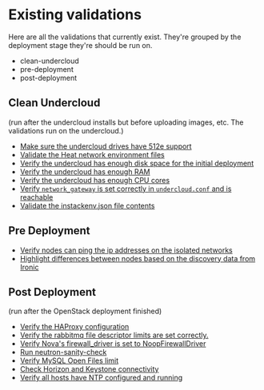 Existing validations
====================

Here are all the validations that currently exist. They're grouped by
the deployment stage they're should be run on.

* clean-undercloud
* pre-deployment
* post-deployment


## Clean Undercloud ##

(run after the undercloud installs but before uploading images, etc.
The validations run on the undercloud.)

* [Make sure the undercloud drives have 512e support](512e.yaml)
* [Validate the Heat network environment files](network_environment.yaml)
* [Verify the undercloud has enough disk space for the initial deployment](undercloud-disk-space.yaml)
* [Verify the undercloud has enough RAM](undercloud-ram.yaml)
* [Verify the undercloud has enough CPU cores](undercloud-cpu.yaml)
* [Verify `network_gateway` is set correctly in `undercloud.conf` and is reachable](check-network-gateway.yaml)
* [Validate the instackenv.json file contents](instackenv.yaml)

## Pre Deployment ##

* [Verify nodes can ping the ip addresses on the isolated networks](compute_node_connectivity.yaml)
* [Highlight differences between nodes based on the discovery data from Ironic](discovery_diff.yaml)


## Post Deployment ##

(run after the OpenStack deployment finished)

* [Verify the HAProxy configuration](haproxy.yaml)
* [Verify the rabbitmq file descriptor limits are set correctly.](rabbitmq-limits.yaml)
* [Verify Nova's firewall_driver is set to NoopFirewallDriver](no-op-firewall-nova-driver.yaml)
* [Run neutron-sanity-check](neutron-sanity-check.yaml)
* [Verify MySQL Open Files limit](mysql-open-files-limit.yaml)
* [Check Horizon and Keystone connectivity](check-openstack-endpoints.yaml)
* [Verify all hosts have NTP configured and running](ntpstat.yaml)
